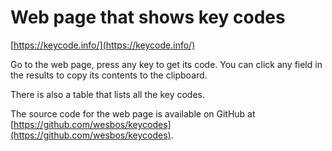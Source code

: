 # Web page that shows key codes

[https://keycode.info/](https://keycode.info/)

Go to the web page, press any key to get its code. You can click any field in the results to copy its contents to the clipboard.

There is also a table that lists all the key codes.

The source code for the web page is available on GitHub at [https://github.com/wesbos/keycodes](https://github.com/wesbos/keycodes).